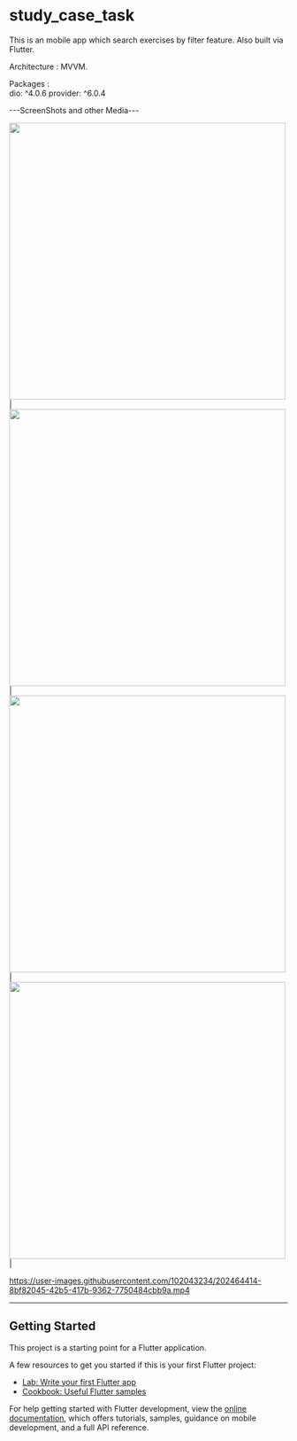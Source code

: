 # study_case_task

This is an mobile app which search exercises by filter feature. Also built via Flutter.

Architecture : MVVM.

Packages :   
dio: ^4.0.6
provider: ^6.0.4

---ScreenShots and other Media---

<img src="assets/images/1.png" width="500">  |  <img src="assets/images/2.png" width="500">  |
<img src="assets/images/3.png" width="500">  |  <img src="assets/images/4.png" width="500">  |




https://user-images.githubusercontent.com/102043234/202464414-8bf82045-42b5-417b-9362-7750484cbb9a.mp4


-----




## Getting Started

This project is a starting point for a Flutter application.

A few resources to get you started if this is your first Flutter project:

- [Lab: Write your first Flutter app](https://docs.flutter.dev/get-started/codelab)
- [Cookbook: Useful Flutter samples](https://docs.flutter.dev/cookbook)

For help getting started with Flutter development, view the
[online documentation](https://docs.flutter.dev/), which offers tutorials,
samples, guidance on mobile development, and a full API reference.
